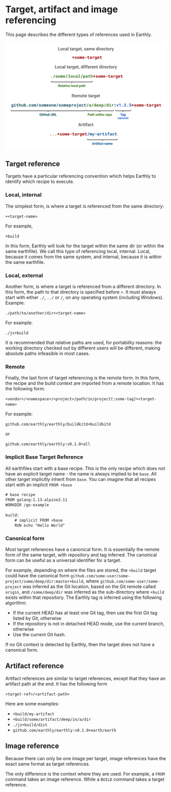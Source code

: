 # Target, artifact and image referencing

This page describes the different types of references used in Earthly.

<img src="img/ref-infographic.png" alt="Target and artifact reference syntax" title="Reference targets using +" width="800px" />

## Target reference

Targets have a particular referencing convention which helps Earthly to identify which recipe to execute.

### Local, internal

The simplest form, is where a target is referenced from the same directory:

`+<target-name>`

For example,

`+build`

In this form, Earthly will look for the target within the same dir (or within the same earthfile). We call this type of referencing local, internal. Local, because it comes from the same system, and internal, because it is within the same earthfile.

### Local, external

Another form, is where a target is referenced from a different directory. In this form, the path to that directory is specified before `+`. It must always start with either `./`, `../` or `/`, on any operating system (including Windows). Example:

`./path/to/another/dir+<target-name>`

For example:

`./js+build`

It is recommended that relative paths are used, for portability reasons: the working directory checked out by different users will be different, making absolute paths infeasible in most cases.


### Remote

Finally, the last form of target referencing is the remote form. In this form, the recipe and the build context are imported from a remote location. It has the following form:

`<vendor>/<namespace>/<project>/path/in/project[:some-tag]+<target-name>`

For example:

`github.com/earthly/earthly/buildkitd+buildkitd`

or

`github.com/earthly/earthly:v0.1.0+all`


### Implicit Base Target Reference

All earthfiles start with a base recipe. This is the only recipe which does not have an explicit target name - the name is always implied to be `base`. All other target implicitly inherit from `base`. You can imagine that all recipes start with an implicit `FROM +base`

```
# base recipe
FROM golang:1.13-alpine3.11
WORKDIR /go-example

build:
    # implicit FROM +base
    RUN echo "Hello World"
```

### Canonical form

Most target references have a canonical form. It is essentially the remote form of the same target, with repository and tag inferred. The canonical form can be useful as a universal identifier for a target.

For example, depending on where the files are stored, the `+build` target could have the canonical form `github.com/some-user/some-project/some/deep/dir:master+build`, where `github.com/some-user/some-project` was inferred as the Git location, based on the Git remote called `origin`, and `/some/deep/dir` was inferred as the sub-directory where `+build` exists within that repository. The Earthly tag is inferred using the following algorithm:

* If the current HEAD has at least one Git tag, then use the first Git tag listed by Git, otherwise
* If the repository is not in detached HEAD mode, use the current branch, otherwise
* Use the current Git hash.

If no Git context is detected by Earthly, then the target does not have a canonical form.

## Artifact reference

Artifact references are similar to target references, except that they have an artifact path at the end. It has the following form

`<target-ref>/<artifact-path>`

Here are some examples:

* `+build/my-artifact`
* `+build/some/artifact/deep/in/a/dir`
* `./js+build/dist`
* `github.com/earthly/earthly:v0.1.0+earth/earth`

## Image reference

Because there can only be one image per target, image references have the exact same format as target references.

The only difference is the context where they are used. For example, a `FROM` command takes an image reference. While a `BUILD` command takes a target reference.
